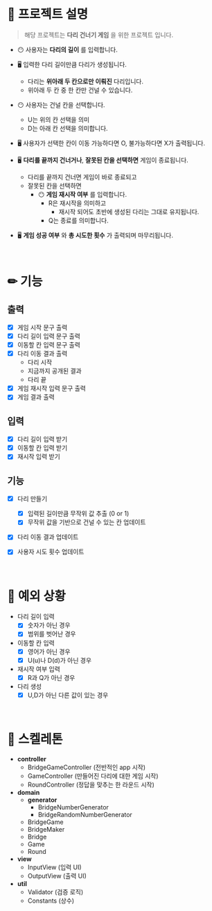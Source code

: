# 👏 프로젝트 설명

> 해당 프로젝트는 __다리 건너기 게임__ 을 위한 프로젝트 입니다.

- 😶 사용자는 __다리의 길이__ 를 입력합니다.

- 🖥 입력한 다리 길이만큼 다리가 생성됩니다.
    - 다리는 __위아래 두 칸으로만 이뤄진__ 다리입니다.
    - 위아래 두 칸 중 한 칸만 건널 수 있습니다.
  
- 😶 사용자는 건널 칸을 선택합니다.
  - U는 위의 칸 선택을 의미
  - D는 아래 칸 선택을 의미합니다.
  
- 🖥 사용자가 선택한 칸이 이동 가능하다면 O, 불가능하다면 X가 출력됩니다.

- 🖥 __다리를 끝까지 건너거나__, __잘못된 칸을 선택하면__ 게임이 종료됩니다.
  - 다리를 끝까지 건너면 게임이 바로 종료되고
  - 잘못된 칸을 선택하면 
    - 😶 __게임 재시작 여부__ 를 입력합니다.
      - R은 재시작을 의미하고
        - 재시작 되어도 초반에 생성된 다리는 그대로 유지됩니다.
      - Q는 종료를 의미합니다.

- 🖥 __게임 성공 여부__ 와 __총 시도한 횟수__ 가 출력되며 마무리됩니다.

<br>

# ✏ 기능
## 출력
- [X] 게임 시작 문구 출력
- [X] 다리 길이 입력 문구 출력
- [X] 이동할 칸 입력 문구 출력
- [X] 다리 이동 결과 출력
  - 다리 시작
  - 지금까지 공개된 결과
  - 다리 끝
- [X] 게임 재시작 입력 문구 출력
- [X] 게임 결과 출력

## 입력
- [X] 다리 길이 입력 받기
- [X] 이동할 칸 입력 받기
- [X] 재시작 입력 받기

## 기능

- [X] 다리 만들기
  - [X] 입력된 길이만큼 무작위 값 추출 (0 or 1)
  - [X] 무작위 값을 기반으로 건널 수 있는 칸 업데이트
- [X] 다리 이동 결과 업데이트
- [X] 사용자 시도 횟수 업데이트


<br>

# 🚫 예외 상황
- 다리 길이 입력
  - [X] 숫자가 아닌 경우
  - [X] 범위를 벗어난 경우
- 이동할 칸 입력
  - [X] 영어가 아닌 경우
  - [X] U(u)나 D(d)가 아닌 경우
- 재시작 여부 입력
  - [X] R과 Q가 아닌 경우
- 다리 생성
  - [X] U,D가 아닌 다른 값이 있는 경우

<br>

# 🦴 스켈레톤
- __controller__
  - BridgeGameController (전반적인 app 시작)
  - GameController (만들어진 다리에 대한 게임 시작)
  - RoundController (정답을 맞추는 한 라운드 시작)
- __domain__
  - __generator__
    - BridgeNumberGenerator 
    - BridgeRandomNumberGenerator
  - BridgeGame
  - BridgeMaker
  - Bridge 
  - Game
  - Round
- __view__
  - InputView (입력 UI)
  - OutputView (출력 UI)
- __util__
  - Validator (검증 로직)
  - Constants (상수)